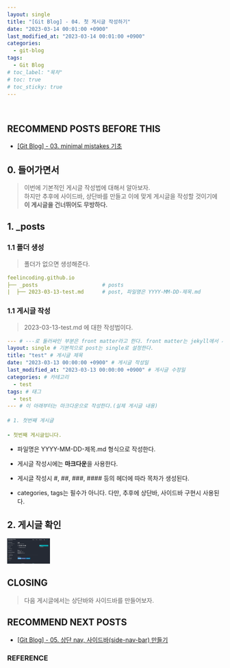 ```yaml
---
layout: single
title: "[Git Blog] - 04. 첫 게시글 작성하기"
date: "2023-03-14 00:01:00 +0900"
last_modified_at: "2023-03-14 00:01:00 +0900"
categories:
  - git-blog
tags:
  - Git Blog
# toc_label: "목차"
# toc: true
# toc_sticky: true
---
```


<br/>

## RECOMMEND POSTS BEFORE THIS

- [[Git Blog] - 03. minimal mistakes 기초][git-blog-03]

## 0. 들어가면서

> 이번에 기본적인 게시글 작성법에 대해서 알아보자. <br> 하지만 추후에 사이드바, 상단바를 만들고 이에 맞게 게시글을 작성할 것이기에 **이 게시글을 건너뛰어도 무방하다.**

## 1. \_posts

### 1.1 폴더 생성

> 폴더가 없으면 생성해준다.

```yml
feelincoding.github.io
├── _posts                     # posts
|  ├── 2023-03-13-test.md      # post, 파일명은 YYYY-MM-DD-제목.md
```

### 1.1 게시글 작성

> 2023-03-13-test.md 에 대한 작성법이다.

```yml
--- # ---로 둘러싸인 부분은 front matter라고 한다. front matter는 jekyll에서 사용되는 부분이다.
layout: single # 기본적으로 post는 single로 설정한다.
title: "test" # 게시글 제목
date: "2023-03-13 00:00:00 +0900" # 게시글 작성일
last_modified_at: "2023-03-13 00:00:00 +0900" # 게시글 수정일
categories: # 카테고리
  - test
tags: # 태그
  - test
--- # 이 아래부터는 마크다운으로 작성한다.(실제 게시글 내용)

# 1. 첫번째 게시글

- 첫번째 게시글입니다.
```

- 파일명은 YYYY-MM-DD-제목.md 형식으로 작성한다.

- 게시글 작성시에는 **마크다운**을 사용한다.
- 게시글 작성시 #, ##, ###, #### 등의 헤더에 따라 목차가 생성된다.
- categories, tags는 필수가 아니다. 다만, 추후에 상단바, 사이드바 구현시 사용된다.

## 2. 게시글 확인
<img src="./images/git-blog/2023-03-14-git-blog-04-first-posts-img-01.png" width="100">

## CLOSING

> 다음 게시글에서는 상단바와 사이드바를 만들어보자.

## RECOMMEND NEXT POSTS

- [[Git Blog] - 05. 상단 nav, 사이드바(side-nav-bar) 만들기][git-blog-05]

[git-blog-03]: https://feelincoding.github.io/git-blog/git-blog-03-minimal-mistake-basic/
[git-blog-05]: https://feelincoding.github.io/git-blog/git-blog-02-create-github-io/

### REFERENCE

